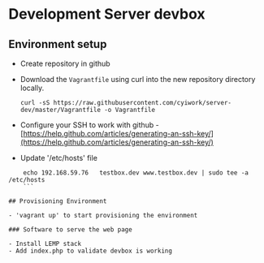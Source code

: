 # Development Server devbox

## Environment setup
- Create repository in github
- Download the `Vagrantfile` using curl into the new repository directory locally.

    ```
    curl -sS https://raw.githubusercontent.com/cyiwork/server-dev/master/Vagrantfile -o Vagrantfile
    ```

- Configure your SSH to work with github -
    [https://help.github.com/articles/generating-an-ssh-key/](https://help.github.com/articles/generating-an-ssh-key/)

- Update '/etc/hosts' file

```
    echo 192.168.59.76   testbox.dev www.testbox.dev | sudo tee -a /etc/hosts
    ```

## Provisioning Environment

- 'vagrant up' to start provisioning the environment

### Software to serve the web page

- Install LEMP stack
- Add index.php to validate devbox is working
